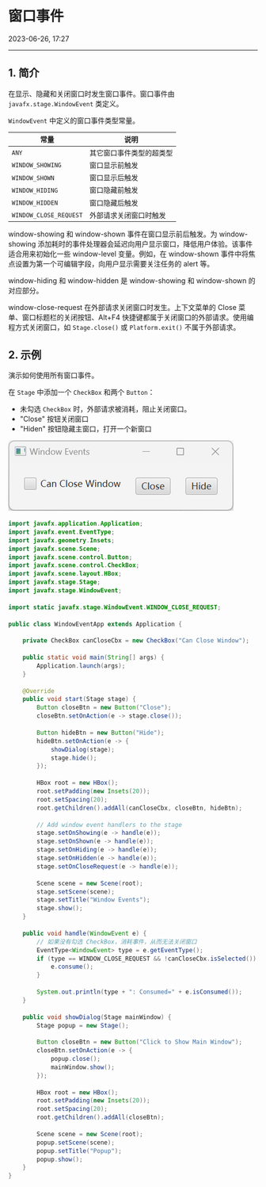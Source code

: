 # 窗口事件

2023-06-26, 17:27
****
## 1. 简介

在显示、隐藏和关闭窗口时发生窗口事件。窗口事件由 `javafx.stage.WindowEvent` 类定义。

`WindowEvent` 中定义的窗口事件类型常量。

| 常量                 | 说明                     |
| -------------------- | ------------------------ |
| `ANY`                  | 其它窗口事件类型的超类型 |
| `WINDOW_SHOWING`       | 窗口显示前触发           |
| `WINDOW_SHOWN`         | 窗口显示后触发           |
| `WINDOW_HIDING`        | 窗口隐藏前触发           |
| `WINDOW_HIDDEN`        | 窗口隐藏后触发           |
| `WINDOW_CLOSE_REQUEST` | 外部请求关闭窗口时触发   |

window-showing 和 window-shown 事件在窗口显示前后触发。为 window-showing 添加耗时的事件处理器会延迟向用户显示窗口，降低用户体验。该事件适合用来初始化一些 window-level 变量。例如，在 window-shown 事件中将焦点设置为第一个可编辑字段，向用户显示需要关注任务的 alert 等。

window-hiding 和 window-hidden 是 window-showing 和 window-shown 的对应部分。

window-close-request 在外部请求关闭窗口时发生。上下文菜单的 Close 菜单、窗口标题栏的关闭按钮、Alt+F4 快捷键都属于关闭窗口的外部请求。使用编程方式关闭窗口，如 `Stage.close()` 或 `Platform.exit()` 不属于外部请求。

## 2. 示例

演示如何使用所有窗口事件。

在 `Stage` 中添加一个 `CheckBox` 和两个 `Button`：

- 未勾选 `CheckBox` 时，外部请求被消耗，阻止关闭窗口。
- "Close" 按钮关闭窗口
- "Hiden" 按钮隐藏主窗口，打开一个新窗口

![|350](images/2023-06-26-17-21-59.png)

```java
import javafx.application.Application;
import javafx.event.EventType;
import javafx.geometry.Insets;
import javafx.scene.Scene;
import javafx.scene.control.Button;
import javafx.scene.control.CheckBox;
import javafx.scene.layout.HBox;
import javafx.stage.Stage;
import javafx.stage.WindowEvent;

import static javafx.stage.WindowEvent.WINDOW_CLOSE_REQUEST;

public class WindowEventApp extends Application {

    private CheckBox canCloseCbx = new CheckBox("Can Close Window");

    public static void main(String[] args) {
        Application.launch(args);
    }

    @Override
    public void start(Stage stage) {
        Button closeBtn = new Button("Close");
        closeBtn.setOnAction(e -> stage.close());

        Button hideBtn = new Button("Hide");
        hideBtn.setOnAction(e -> {
            showDialog(stage);
            stage.hide();
        });

        HBox root = new HBox();
        root.setPadding(new Insets(20));
        root.setSpacing(20);
        root.getChildren().addAll(canCloseCbx, closeBtn, hideBtn);

        // Add window event handlers to the stage
        stage.setOnShowing(e -> handle(e));
        stage.setOnShown(e -> handle(e));
        stage.setOnHiding(e -> handle(e));
        stage.setOnHidden(e -> handle(e));
        stage.setOnCloseRequest(e -> handle(e));

        Scene scene = new Scene(root);
        stage.setScene(scene);
        stage.setTitle("Window Events");
        stage.show();
    }

    public void handle(WindowEvent e) {
        // 如果没有勾选 CheckBox，消耗事件，从而无法关闭窗口
        EventType<WindowEvent> type = e.getEventType();
        if (type == WINDOW_CLOSE_REQUEST && !canCloseCbx.isSelected()) {
            e.consume();
        }

        System.out.println(type + ": Consumed=" + e.isConsumed());
    }

    public void showDialog(Stage mainWindow) {
        Stage popup = new Stage();

        Button closeBtn = new Button("Click to Show Main Window");
        closeBtn.setOnAction(e -> {
            popup.close();
            mainWindow.show();
        });

        HBox root = new HBox();
        root.setPadding(new Insets(20));
        root.setSpacing(20);
        root.getChildren().addAll(closeBtn);

        Scene scene = new Scene(root);
        popup.setScene(scene);
        popup.setTitle("Popup");
        popup.show();
    }
}
```

